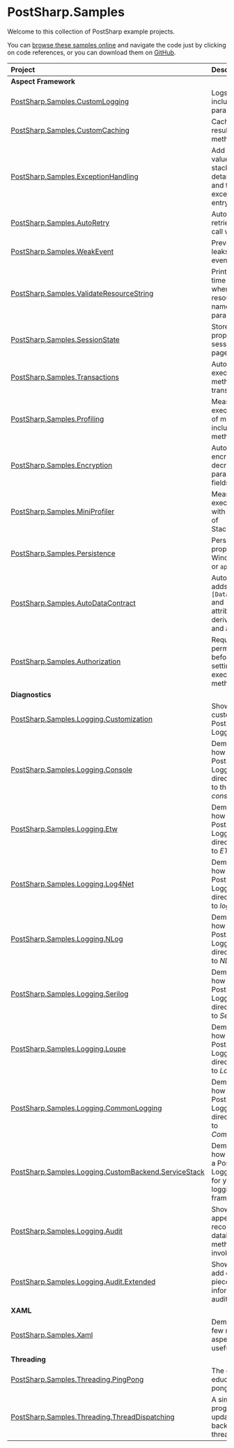 # PostSharp.Samples

Welcome to this collection of PostSharp example projects.

You can [browse these samples online](http://samples.postsharp.net/) and navigate the code just by clicking on code references, 
or you can download them on [GitHub](https://www.github.com/postsharp/PostSharp.Samples).


| Project                                                                                                      | Description                                                                                  |
| :----------------------------------------------------------------------------------------------------------- | :------------------------------------------------------------------------------------------- |
| **Aspect Framework**                 
| [PostSharp.Samples.CustomLogging](Framework/PostSharp.Samples.CustomLogging/)                       | Logs method calls including parameter values.                                                |
| [PostSharp.Samples.CustomCaching](Framework/PostSharp.Samples.CustomCaching/)                       | Caches the results of methods calls                                                          |
| [PostSharp.Samples.ExceptionHandling](Framework/PostSharp.Samples.ExceptionHandling/)               | Add parameter values to call stack in exception details. Report and then swallow exceptions in entry points.  |
| [PostSharp.Samples.AutoRetry](Framework/PostSharp.Samples.AutoRetry/)                               | Automatically retries a method call when it fails.                                           | 
| [PostSharp.Samples.WeakEvent](Framework/PostSharp.Samples.WeakEvent/)                               | Prevents memory leaks due to events.                                                         | 
| [PostSharp.Samples.ValidateResourceString](Framework/PostSharp.Samples.ValidateResourceString/)     | Prints a build-time warning when incorrect resource string name is passed to parameter.      | 
| [PostSharp.Samples.SessionState](Framework/PostSharp.Samples.SessionState/)                         | Stores a field or property in the session state or page view state.                          | 
| [PostSharp.Samples.Transactions](Framework/PostSharp.Samples.Transactions/)                         | Automatically executes a method inside a transaction.                                        | 
| [PostSharp.Samples.Profiling](Framework/PostSharp.Samples.Profiling/)                               | Measure different execution times of methods, including async methods.                       | 
| [PostSharp.Samples.Encryption](Framework/PostSharp.Samples.Encryption/)                             | Automatically encrypts and decrypts parameter and fields/properties                          | 
| [PostSharp.Samples.MiniProfiler](Framework/PostSharp.Samples.MiniProfiler/)                         | Measures method execution time with MiniProfiler of StackExchange.                           | 
| [PostSharp.Samples.Persistence](Framework/PostSharp.Samples.Persistence/)                           | Persists fields or properties into the Windows registry or `app.config`.                     | 
| [PostSharp.Samples.AutoDataContract](Framework/PostSharp.Samples.AutoDataContract/)                 | Automatically adds `[DataContract]` and `[DataMember]` attributes to derived classes and all properties | 
| [PostSharp.Samples.Authorization](Framework/PostSharp.Samples.Authorization/)                       | Requires permissions before getting or setting fields or executing methods.                  | 
| **Diagnostics**                 
| [PostSharp.Samples.Logging.Customization](Diagnostics/PostSharp.Samples.Logging.Customization/)     | Shows how to customize PostSharp Logging.                                                   | 
| [PostSharp.Samples.Logging.Console](Diagnostics/PostSharp.Samples.Logging.Console/)                 | Demonstrates how to configure PostSharp Logging so that it directs its output to the *system console*.  | 
| [PostSharp.Samples.Logging.Etw](Diagnostics/PostSharp.Samples.Logging.Etw/)                 | Demonstrates how to configure PostSharp Logging so that it directs its output to *ETW*.               | 
| [PostSharp.Samples.Logging.Log4Net](Diagnostics/PostSharp.Samples.Logging.Log4Net/)                 | Demonstrates how to configure PostSharp Logging so that it directs its output to *log4net*.   | 
| [PostSharp.Samples.Logging.NLog](Diagnostics/PostSharp.Samples.Logging.NLog/)                 | Demonstrates how to configure PostSharp Logging so that it directs its output to *NLog*.   | 
| [PostSharp.Samples.Logging.Serilog](Diagnostics/PostSharp.Samples.Logging.Serilog/)                 | Demonstrates how to configure PostSharp Logging so that it directs its output to *Serilog*.   | 
| [PostSharp.Samples.Logging.Loupe](Diagnostics/PostSharp.Samples.Logging.Loupe/)                 | Demonstrates how to configure PostSharp Logging so that it directs its output to *Loupe*.   | 
| [PostSharp.Samples.Logging.CommonLogging](Diagnostics/PostSharp.Samples.Logging.CommonLogging/)                 | Demonstrates how to configure PostSharp Logging so that it directs its output to *Common.Logging*.   | 
| [PostSharp.Samples.Logging.CustomBackend.ServiceStack](Diagnostics/PostSharp.Samples.Logging.CustomBackend.ServiceStack/)  | Demonstrates how to implement a PostSharp Logging adapter for your custom logging framework.   | 
| [PostSharp.Samples.Logging.Audit](Diagnostics/PostSharp.Samples.Audit/)  | Shows how to append an audit record to a database when a method is invoked.   |
| [PostSharp.Samples.Logging.Audit.Extended](Diagnostics/PostSharp.Samples.Audit.Extended/)  | Shows how to add custom pieces of information to the audit record.   | 
| **XAML**                 
| [PostSharp.Samples.Xaml](Xaml/PostSharp.Samples.Xaml/)                                              | Demonstrates a few ready-made aspects that are useful for XAML                               | 
| **Threading**                 
| [PostSharp.Samples.Threading.PingPong](Threading/PostSharp.Samples.Threading.PingPong/)             | The classic educational ping-pong example.                                                   | 
| [PostSharp.Samples.Threading.ThreadDispatching](Threading/PostSharp.Samples.Threading.ThreadDispatching/) | A simple WPF progress bar updated from a background thread.                            | 





 